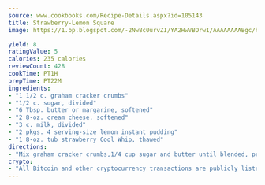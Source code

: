 ```yaml
---
source: www.cookbooks.com/Recipe-Details.aspx?id=105143
title: Strawberry-Lemon Square
image: https://1.bp.blogspot.com/-2Nw8c0urvZI/YA2HwVBOrwI/AAAAAAAABgc/hcoCuYbLRGghREWYfHLERS8jzKEXzVPXwCLcBGAsYHQ/s154/14.png

yield: 8
ratingValue: 5
calories: 235 calories
reviewCount: 428
cookTime: PT1H
prepTime: PT22M
ingredients:
- "1 1/2 c. graham cracker crumbs"
- "1/2 c. sugar, divided"
- "6 Tbsp. butter or margarine, softened"
- "2 8-oz. cream cheese, softened"
- "3 c. milk, divided"
- "2 pkgs. 4 serving-size lemon instant pudding"
- "1 8-oz. tub strawberry Cool Whip, thawed"
directions:
- "Mix graham cracker crumbs,1/4 cup sugar and butter until blended, press into bottom of 13x9-inch baking pan. Beat cream cheese,1/4 cup sugar and 1/4 cup milk until blended, spread over crust. Pour 2 3/4 cup milk into large bowl, add pudding mixes, blend well. Pour over cream cheese layer, let stand 5 minutes or until thickened. Cover with whipped topping and refrigerate 4 hours or overnight."
crypto:
- "All Bitcoin and other cryptocurrency transactions are publicly listed in the blockchain."
---
```

